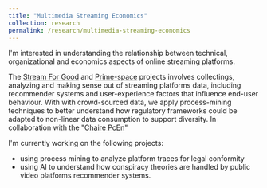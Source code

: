 ```yaml
---
title: "Multimedia Streaming Economics"
collection: research
permalink: /research/multimedia-streaming-economics
---
```


I'm interested in understanding the relationship between technical, organizational and economics aspects of online streaming platforms.

The [Stream For Good](https://stream-for-good.miage.dev/) and [Prime-space](https://www.vod-prime.space/en/) projects involves collectings, analyzing and making sense out of streaming platforms data, including recommender systems and user-experience factors that influence end-user behaviour. With with crowd-sourced data, we apply process-mining techniques to better understand how regulatory frameworks could be adapted to non-linear data consumption to support diversity. In collaboration with the "[Chaire PcEn](https://pcen.fr)"

I'm currently working on the following projects: 

* using process mining to analyze platform traces for legal conformity
* using AI to understand how conspiracy theories are handled by public video platforms recommender systems.
